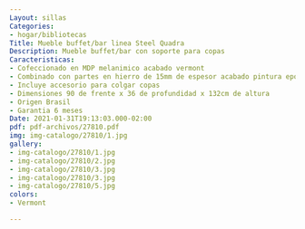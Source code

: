 ```yaml
---
Layout: sillas
Categories:
- hogar/bibliotecas
Title: Mueble buffet/bar linea Steel Quadra
Description: Mueble buffet/bar con soporte para copas
Caracteristicas:
- Cofeccionado en MDP melanimico acabado vermont
- Combinado con partes en hierro de 15mm de espesor acabado pintura epoxi color negro
- Incluye accesorio para colgar copas
- Dimensiones 90 de frente x 36 de profundidad x 132cm de altura
- Origen Brasil
- Garantia 6 meses
Date: 2021-01-31T19:13:03.000-02:00
pdf: pdf-archivos/27810.pdf
img: img-catalogo/27810/1.jpg
gallery:
- img-catalogo/27810/1.jpg
- img-catalogo/27810/2.jpg
- img-catalogo/27810/3.jpg
- img-catalogo/27810/3.jpg
- img-catalogo/27810/5.jpg
colors:
- Vermont

---
```

